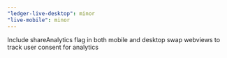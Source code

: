 ```yaml
---
"ledger-live-desktop": minor
"live-mobile": minor
---
```


Include shareAnalytics flag in both mobile and desktop swap webviews to track user consent for analytics
